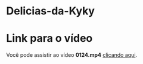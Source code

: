 # Delicias-da-Kyky

# Link para o vídeo

Você pode assistir ao vídeo **0124.mp4** [clicando aqui](https://link.para.o.arquivo.no.google.drive).
